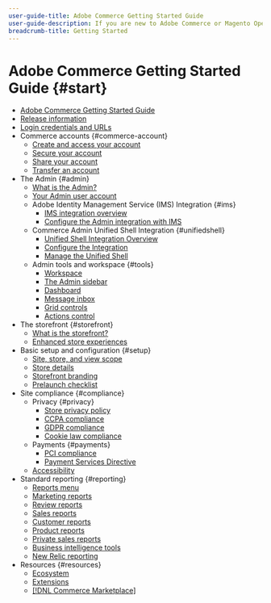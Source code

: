 ```yaml
---
user-guide-title: Adobe Commerce Getting Started Guide
user-guide-description: If you are new to Adobe Commerce or Magento Open Source, discover resources of the [!DNL Commerce] ecosystem, follow the customer journey to explore your store, and learn about key features.
breadcrumb-title: Getting Started
---
```


# Adobe Commerce Getting Started Guide {#start}

+ [Adobe Commerce Getting Started Guide](guide-overview.md)
+ [Release information](about-this-release.md)
+ [Login credentials and URLs](login-urls.md)
+ Commerce accounts {#commerce-account}
  + [Create and access your account](commerce-account-create.md)
  + [Secure your account](commerce-account-secure.md)
  + [Share your account](commerce-account-share.md)
  + [Transfer an account](commerce-account-transfer.md)
+ The Admin {#admin}
  + [What is the Admin?](admin.md)
  + [Your Admin user account](admin-signin.md)
  + Adobe Identity Management Service (IMS) Integration {#ims}
    + [IMS integration overview](adobe-ims-integration-overview.md)
    + [Configure the Admin integration with IMS](adobe-ims-config.md)
  + Commerce Admin Unified Shell Integration {#unifiedshell}
    + [Unified Shell Integration Overview](admin-unified-shell-integration-overview.md)
    + [Configure the Integration](admin-unified-shell-integration-configure.md)
    + [Manage the Unified Shell](admin-unified-shell-integration-manage.md)
  + Admin tools and workspace {#tools}
    + [Workspace](admin-workspace.md)
    + [The Admin sidebar](admin-menu.md)
    + [Dashboard](admin-dashboard.md)
    + [Message inbox](admin-message-inbox.md)
    + [Grid controls](admin-grid-controls.md)
    + [Actions control](admin-actions-control.md)
+ The storefront {#storefront}
  + [What is the storefront?](storefront.md)
  + [Enhanced store experiences](enhanced-experiences.md)
+ Basic setup and configuration {#setup}
  + [Site, store, and view scope](websites-stores-views.md)
  + [Store details](store-details.md)
  + [Storefront branding](storefront-branding.md)
  + [Prelaunch checklist](prelaunch-checklist.md)
+ Site compliance {#compliance}
  + Privacy {#privacy}
    + [Store privacy policy](privacy-policy.md)
    + [CCPA compliance](compliance-ccpa.md)
    + [GDPR compliance](compliance-gdpr.md)
    + [Cookie law compliance](compliance-cookie-law.md)
  + Payments {#payments}
    + [PCI compliance](compliance-pci.md)
    + [Payment Services Directive](compliance-payment-services-directive.md)
  + [Accessibility](navigation-accessibility.md)
+ Standard reporting  {#reporting}
  + [Reports menu](reports-menu.md)
  + [Marketing reports](marketing-reports.md)
  + [Review reports](review-reports.md)
  + [Sales reports](sales-reports.md)
  + [Customer reports](customer-reports.md)
  + [Product reports](product-reports.md)
  + [Private sales reports](private-sales-reports.md)
  + [Business intelligence tools](business-intelligence.md)
  + [New Relic reporting](new-relic-reporting.md)
+ Resources {#resources}
  + [Ecosystem](resources.md)
  + [Extensions](extensions.md)
  + [[!DNL Commerce Marketplace]](commerce-marketplace.md)